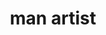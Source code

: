 ---
layout: smileys&emotion
title: man artist
emoji: man_artist
permalink: 👨‍🎨.html
image: assets/img/3moji/man_artist.png
---